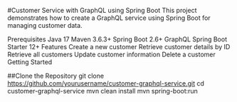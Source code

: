 #Customer Service with GraphQL using Spring Boot
This project demonstrates how to create a GraphQL service using Spring Boot for managing customer data.

Prerequisites
Java 17
Maven 3.6.3+
Spring Boot 2.6+
GraphQL Spring Boot Starter 12+
Features
Create a new customer
Retrieve customer details by ID
Retrieve all customers
Update customer information
Delete a customer
Getting Started

##Clone the Repository
git clone https://github.com/yourusername/customer-graphql-service.git
cd customer-graphql-service
mvn clean install
mvn spring-boot:run

